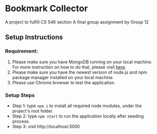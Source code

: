 # Bookmark Collector

A project to fulfill CS 546 section A final group assignment by Group 12

## Setup Instructions
### Requirement: 
1. Please make sure you have MongoDB running on your local machine. For more instruction on how to do that, please visit [here](https://www.mongodb.com/what-is-mongodb).
2. Please make sure you have the newest version of node.js and npm package manager installed on your local machine.
3. Please use Chrome browser to test the application.

### Setup Steps

- Step 1: type `npm i` to install all required node modules, under the project's root folder.
- Step 2: type `npm start` to run the application locally after seeding process.
- Step 3: visit http://localhost:3000
